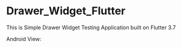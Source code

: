 # Drawer_Widget_Flutter

This is Simple Drawer Widget Testing Application built on Flutter 3.7

Android View:

